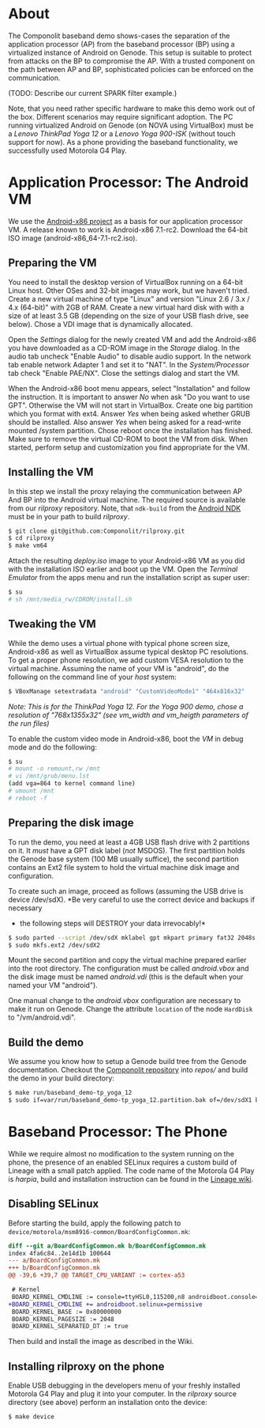 # About

The Componolit baseband demo shows-cases the separation of the application
processor (AP) from the baseband processor (BP) using a virtualized instance of
Android on Genode. This setup is suitable to protect from attacks on the BP to
compromise the AP. With a trusted component on the path between AP and BP,
sophisticated policies can be enforced on the communication.

(TODO: Describe our current SPARK filter example.)

Note, that you need rather specific hardware to make this demo work out of the
box. Different scenarios may require significant adoption. The PC running
virtualized Android on Genode (on NOVA using VirtualBox) must be a *Lenovo
ThinkPad Yoga 12* or a *Lenovo Yoga 900-ISK* (without touch support for now).
As a phone providing the baseband functionality, we successfully used Motorola
G4 Play.

# Application Processor: The Android VM

We use the [Android-x86 project](http://www.android-x86.org/) as a basis for
our application processor VM. A release known to work is Android-x86 7.1-rc2.
Download the 64-bit ISO image (android-x86_64-7.1-rc2.iso).

## Preparing the VM

You need to install the desktop version of VirtualBox running on a 64-bit Linux
host. Other OSes and 32-bit images may work, but we haven't tried. Create a new
virtual machine of type "Linux" and version "Linux 2.6 / 3.x / 4.x (64-bit)"
with 2GB of RAM. Create a new virtual hard disk with with a size of at least
3.5 GB (depending on the size of your USB flash drive, see below). Chose a VDI
image that is dynamically allocated.

Open the *Settings* dialog for the newly created VM and add the Android-x86 you
have downloaded as a CD-ROM image in the *Storage* dialog. In the audio tab
uncheck "Enable Audio" to disable audio support. In the network tab enable
network Adapter 1 and set it to "NAT". In the *System/Processor* tab check
"Enable PAE/NX". Close the settings dialog and start the VM.

When the Android-x86 boot menu appears, select "Installation" and follow the
instruction. It is important to answer *No* when ask "Do you want to use GPT".
Otherwise the VM will not start in VirtualBox. Create one big partition which
you format with ext4. Answer *Yes* when being asked whether GRUB should be
installed. Also answer *Yes* when being asked for a read-write mounted /system
partition. Chose reboot once the installation has finished. Make sure to remove
the virtual CD-ROM to boot the VM from disk. When started, perform setup and
customization you find appropriate for the VM.

## Installing the VM

In this step we install the proxy relaying the communication between AP And BP
into the Android virtual machine. The required source is available from our
*rilproxy* repository. Note, that `ndk-build` from the [Android
NDK](https://developer.android.com/ndk/downloads/index.html) must be in your
path to build *rilproxy*.

```sh
$ git clone git@github.com:Componolit/rilproxy.git
$ cd rilproxy
$ make vm64
```

Attach the resulting *deploy.iso* image to your Android-x86 VM as you did with
the installation ISO earlier and boot up the VM. Open the *Terminal Emulator*
from the apps menu and run the installation script as super user:

```sh
$ su
# sh /mnt/media_rw/CDROM/install.sh
```

## Tweaking the VM

While the demo uses a virtual phone with typical phone screen size, Android-x86
as well as VirtualBox assume typical desktop PC resolutions. To get a proper
phone resolution, we add custom VESA resolution to the virtual machine.
Assuming the name of your VM is "android", do the following on the command line
of your *host* system:

```sh
$ VBoxManage setextradata "android" "CustomVideoMode1" "464x816x32"
```

*Note: This is for the ThinkPad Yoga 12. For the Yoga 900 demo, chose a
resolution of "768x1355x32" (see vm_width and vm_heigth parameters of the run
files)*

To enable the custom video mode in Android-x86, boot the *VM* in debug mode and
do the following:

```sh
$ su
# mount -o remount,rw /mnt  
# vi /mnt/grub/menu.lst
(add vga=864 to kernel command line)  
# umount /mnt
# reboot -f
```

## Preparing the disk image

To run the demo, you need at least a 4GB USB flash drive with 2 partitions on
it. It *must* have a GPT disk label (*not* MSDOS). The first partition holds
the Genode base system (100 MB usually suffice), the second partition contains
an Ext2 file system to hold the virtual machine disk image and configuration.

To create such an image, proceed as follows (assuming the USB drive is device
/dev/sdX). *Be very careful to use the correct device and backups if necessary
- the following steps will DESTROY your data irrevocably!*

```sh
$ sudo parted --script /dev/sdX mklabel gpt mkpart primary fat32 2048s 100MiB mkpart primary ext2 100MiB 100%
$ sudo mkfs.ext2 /dev/sdX2
```

Mount the second partition and copy the virtual machine prepared earlier into
the root directory. The configuration must be called *android.vbox* and the
disk image must be named *android.vdi* (this is the default when your named
your VM "android").

One manual change to the *android.vbox* configuration are necessary to make it
run on Genode. Change the attribute `location` of the node `HardDisk` to
"/vm/android.vdi".

## Build the demo

We assume you know how to setup a Genode build tree from the Genode
documentation. Checkout the [Componolit
repository](https://github.com/Componolit/componolit.git) into *repos/* and 
build the demo in your build directory:

```sh
$ make run/baseband_demo-tp_yoga_12
$ sudo if=var/run/baseband_demo-tp_yoga_12.partition.bak of=/dev/sdX1 bs=1M
```

# Baseband Processor: The Phone

While we require almost no modification to the system running on the phone, the
presence of an enabled SELinux requires a custom build of Lineage with a small
patch applied. The code name of the Motorola G4 Play is *harpia*, build and
installation instruction can be found in the [Lineage
wiki](https://wiki.lineageos.org/devices/harpia).

## Disabling SELinux

Before starting the build, apply the following patch to
`device/motorola/msm8916-common/BoardConfigCommon.mk`:

```diff
diff --git a/BoardConfigCommon.mk b/BoardConfigCommon.mk
index 4fa6c84..2e14d1b 100644
--- a/BoardConfigCommon.mk
+++ b/BoardConfigCommon.mk
@@ -39,6 +39,7 @@ TARGET_CPU_VARIANT := cortex-a53

 # Kernel
 BOARD_KERNEL_CMDLINE := console=ttyHSL0,115200,n8 androidboot.console=ttyHSL0 androidboot.hardware=qcom msm_rtb.filter=0x3F ehci-hcd.park=3 vmalloc=400M androidboot.bootdevice=7824900.sdhci utags.blkdev=/dev/block/bootdevice/by-name/utags utags.backup=/dev/block/bootdevice/by-name/utagsBackup movablecore=160M
+BOARD_KERNEL_CMDLINE += androidboot.selinux=permissive
 BOARD_KERNEL_BASE := 0x80000000
 BOARD_KERNEL_PAGESIZE := 2048
 BOARD_KERNEL_SEPARATED_DT := true
```

Then build and install the image as described in the Wiki.

## Installing rilproxy on the phone

Enable USB debugging in the developers menu of your freshly installed Motorola
G4 Play and plug it into your computer. In the *rilproxy* source directory (see
above) perform an installation onto the device:

```sh
$ make device
```
